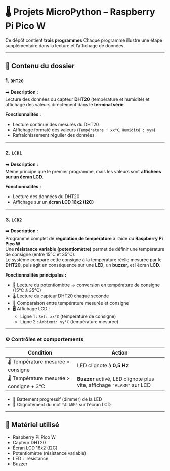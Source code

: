 # 🌡️ Projets MicroPython – Raspberry Pi Pico W

Ce dépôt contient **trois programmes**
Chaque programme illustre une étape supplémentaire dans la lecture et l’affichage de données.

---

## 📁 Contenu du dossier

### 1. `DHT20`
➡️ **Description :**  
Lecture des données du capteur **DHT20** (température et humidité) et affichage des valeurs directement dans le **terminal série**.

**Fonctionnalités :**
- Lecture continue des mesures du DHT20  
- Affichage formaté des valeurs (`Température : xx°C`, `Humidité : yy%`)  
- Rafraîchissement régulier des données  

---

### 2. `LCD1`
➡️ **Description :**  
Même principe que le premier programme, mais les valeurs sont **affichées sur un écran LCD**.

**Fonctionnalités :**
- Lecture des données du DHT20  
- Affichage sur un **écran LCD 16x2 (I2C)**    

---

### 3. `LCD2`
➡️ **Description :**  
Programme complet de **régulation de température** à l’aide du **Raspberry Pi Pico W**.  
Une **résistance variable (potentiomètre)** permet de définir une température de consigne (entre 15°C et 35°C).  
Le système compare cette consigne à la température réelle mesurée par le **DHT20**, puis agit en conséquence sur une **LED**, un **buzzer**, et l’écran **LCD**.

**Fonctionnalités principales :**
- 🔧 Lecture du potentiomètre → conversion en température de consigne (15°C à 35°C)  
- 🌡️ Lecture du capteur DHT20 chaque seconde  
- 🧮 Comparaison entre température mesurée et consigne  
- 🖥️ Affichage LCD :  
  - Ligne 1 : `Set: xx°C` (température de consigne)  
  - Ligne 2 : `Ambient: yy°C` (température mesurée)  

---

### ⚙️ Contrôles et comportements

| Condition | Action |
|------------|---------|
| 🌡️ Température mesurée > consigne | LED clignote à **0,5 Hz** |
| 🌡️ Température mesurée > consigne + 3°C | **Buzzer** activé, LED clignote plus vite, affichage `"ALARM"` sur LCD |

- 💫 Battement progressif (dimmer) de la LED  
- 🔁 Clignotement du mot `"ALARM"` sur l’écran LCD  

---

## 🧰 Matériel utilisé

- Raspberry Pi Pico W  
- Capteur DHT20  
- Écran LCD 16x2 (I2C)  
- Potentiomètre (résistance variable)  
- LED + résistance  
- Buzzer   

